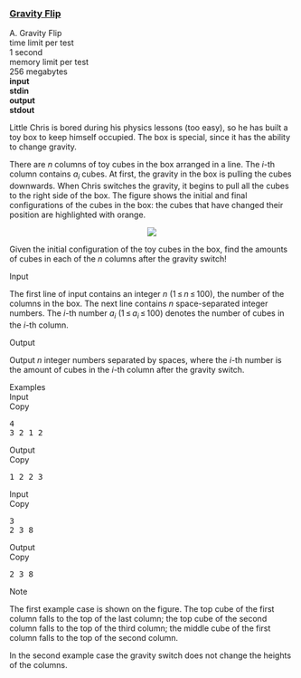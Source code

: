 <h3><a href="https://codeforces.com/contest/405/problem/A" target="_blank" rel="noopener noreferrer">Gravity Flip</a></h3>

<div class="header"><div class="title">A. Gravity Flip</div><div class="time-limit"><div class="property-title">time limit per test</div>1 second</div><div class="memory-limit"><div class="property-title">memory limit per test</div>256 megabytes</div><div class="input-file input-standard" style="font-weight: bold"><div class="property-title">input</div>stdin</div><div class="output-file output-standard" style="font-weight: bold"><div class="property-title">output</div>stdout</div></div><div><p>Little Chris is bored during his physics lessons (too easy), so he has built a toy box to keep himself occupied. The box is special, since it has the ability to change gravity.</p><p>There are <span class="tex-span"><i>n</i></span> columns of toy cubes in the box arranged in a line. The <span class="tex-span"><i>i</i></span>-th column contains <span class="tex-span"><i>a</i><sub class="lower-index"><i>i</i></sub></span> cubes. At first, the gravity in the box is pulling the cubes downwards. When Chris switches the gravity, it begins to pull all the cubes to the right side of the box. The figure shows the initial and final configurations of the cubes in the box: the cubes that have changed their position are highlighted with orange.</p><center> <img class="tex-graphics" src="https://espresso.codeforces.com/d9863e618ccabb611664c5c08c8843d0771cb06d.png" style="max-width: 100.0%;max-height: 100.0%;"> </center><p>Given the initial configuration of the toy cubes in the box, find the amounts of cubes in each of the <span class="tex-span"><i>n</i></span> columns after the gravity switch!</p></div><div class="input-specification"><div class="section-title">Input</div><p>The first line of input contains an integer <span class="tex-span"><i>n</i></span> (<span class="tex-span">1 ≤ <i>n</i> ≤ 100</span>), the number of the columns in the box. The next line contains <span class="tex-span"><i>n</i></span> space-separated integer numbers. The <span class="tex-span"><i>i</i></span>-th number <span class="tex-span"><i>a</i><sub class="lower-index"><i>i</i></sub></span> (<span class="tex-span">1 ≤ <i>a</i><sub class="lower-index"><i>i</i></sub> ≤ 100</span>) denotes the number of cubes in the <span class="tex-span"><i>i</i></span>-th column.</p></div><div class="output-specification"><div class="section-title">Output</div><p>Output <span class="tex-span"><i>n</i></span> integer numbers separated by spaces, where the <span class="tex-span"><i>i</i></span>-th number is the amount of cubes in the <span class="tex-span"><i>i</i></span>-th column after the gravity switch.</p></div><div class="sample-tests"><div class="section-title">Examples</div><div class="sample-test"><div class="input"><div class="title">Input<div title="Copy" data-clipboard-target="#id0019256510640312585" id="id005631992622376516" class="input-output-copier">Copy</div></div><pre id="id0019256510640312585">4<br>3 2 1 2<br></pre></div><div class="output"><div class="title">Output<div title="Copy" data-clipboard-target="#id002929171228805426" id="id005220151392057611" class="input-output-copier">Copy</div></div><pre id="id002929171228805426">1 2 2 3 <br></pre></div><div class="input"><div class="title">Input<div title="Copy" data-clipboard-target="#id003585217690963972" id="id0038406094733252727" class="input-output-copier">Copy</div></div><pre id="id003585217690963972">3<br>2 3 8<br></pre></div><div class="output"><div class="title">Output<div title="Copy" data-clipboard-target="#id007874264642834944" id="id0018765575988702554" class="input-output-copier">Copy</div></div><pre id="id007874264642834944">2 3 8 <br></pre></div></div></div><div class="note"><div class="section-title">Note</div><p>The first example case is shown on the figure. The top cube of the first column falls to the top of the last column; the top cube of the second column falls to the top of the third column; the middle cube of the first column falls to the top of the second column.</p><p>In the second example case the gravity switch does not change the heights of the columns.</p></div>